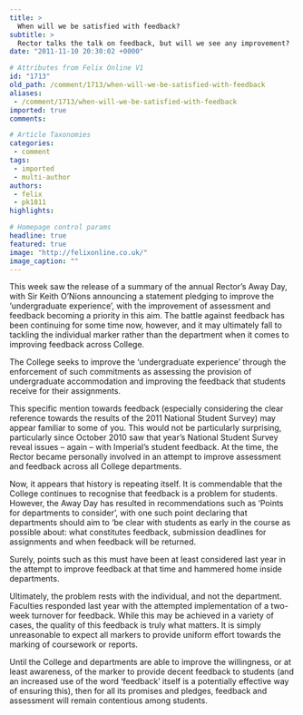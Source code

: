 ```yaml
---
title: >
  When will we be satisfied with feedback?
subtitle: >
  Rector talks the talk on feedback, but will we see any improvement?
date: "2011-11-10 20:30:02 +0000"

# Attributes from Felix Online V1
id: "1713"
old_path: /comment/1713/when-will-we-be-satisfied-with-feedback
aliases:
 - /comment/1713/when-will-we-be-satisfied-with-feedback
imported: true
comments:

# Article Taxonomies
categories:
 - comment
tags:
 - imported
 - multi-author
authors:
 - felix
 - pk1811
highlights:

# Homepage control params
headline: true
featured: true
image: "http://felixonline.co.uk/"
image_caption: ""
---
```


This week saw the release of a summary of the annual Rector’s Away Day, with Sir Keith O’Nions announcing a statement pledging to improve the ‘undergraduate experience’, with the improvement of assessment and feedback becoming a priority in this aim. The battle against feedback has been continuing for some time now, however, and it may ultimately fall to tackling the individual marker rather than the department when it comes to improving feedback across College.

The College seeks to improve the ‘undergraduate experience’ through the enforcement of such commitments as assessing the provision of undergraduate accommodation and improving the feedback that students receive for their assignments.

This specific mention towards feedback (especially considering the clear reference towards the results of the 2011 National Student Survey) may appear familiar to some of you. This would not be particularly surprising, particularly since October 2010 saw that year’s National Student Survey reveal issues – again – with Imperial’s student feedback. At the time, the Rector became personally involved in an attempt to improve assessment and feedback across all College departments.

Now, it appears that history is repeating itself. It is commendable that the College continues to recognise that feedback is a problem for students. However, the Away Day has resulted in recommendations such as ‘Points for departments to consider’, with one such point declaring that departments should aim to ‘be clear with students as early in the course as possible about: what constitutes feedback, submission deadlines for assignments and when feedback will be returned.

Surely, points such as this must have been at least considered last year in the attempt to improve feedback at that time and hammered home inside departments.

Ultimately, the problem rests with the individual, and not the department. Faculties responded last year with the attempted implementation of a two-week turnover for feedback. While this may be achieved in a variety of cases, the quality of this feedback is truly what matters. It is simply unreasonable to expect all markers to provide uniform effort towards the marking of coursework or reports.

Until the College and departments are able to improve the willingness, or at least awareness, of the marker to provide decent feedback to students (and an increased use of the word ‘feedback’ itself is a potentially effective way of ensuring this), then for all its promises and pledges, feedback and assessment will remain contentious among students.
